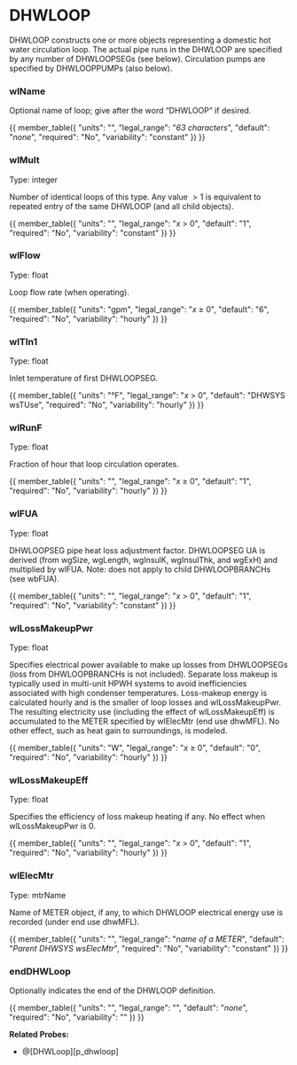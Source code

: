 # DHWLOOP

DHWLOOP constructs one or more objects representing a domestic hot water circulation loop. The actual pipe runs in the DHWLOOP are specified by any number of DHWLOOPSEGs (see below). Circulation pumps are specified by DHWLOOPPUMPs (also below).

### wlName

Optional name of loop; give after the word “DHWLOOP” if desired.

{{
  member_table({
    "units": "",
    "legal_range": "*63 characters*", 
    "default": "*none*",
    "required": "No",
    "variability": "constant" 
  })
}}

### wlMult

Type: integer

Number of identical loops of this type. Any value $>1$ is equivalent to repeated entry of the same DHWLOOP (and all child objects).

{{
  member_table({
    "units": "",
    "legal_range": "*x* > 0", 
    "default": "1",
    "required": "No",
    "variability": "constant" 
  })
}}

### wlFlow

Type: float

Loop flow rate (when operating).

{{
  member_table({
    "units": "gpm",
    "legal_range": "*x* ≥ 0", 
    "default": "6",
    "required": "No",
    "variability": "hourly" 
  })
}}

### wlTIn1

Type: float

Inlet temperature of first DHWLOOPSEG.

{{
  member_table({
    "units": "°F",
    "legal_range": "*x* > 0", 
    "default": "DHWSYS wsTUse",
    "required": "No",
    "variability": "hourly" 
  })
}}

### wlRunF

Type: float

Fraction of hour that loop circulation operates.

{{
  member_table({
    "units": "",
    "legal_range": "*x* ≥ 0", 
    "default": "1",
    "required": "No",
    "variability": "hourly" 
  })
}}

### wlFUA

Type: float

DHWLOOPSEG pipe heat loss adjustment factor.  DHWLOOPSEG UA is derived (from wgSize, wgLength, wgInsulK, wgInsulThk, and wgExH) and multiplied by wlFUA.  Note: does not apply to child DHWLOOPBRANCHs (see wbFUA).

{{
  member_table({
    "units": "",
    "legal_range": "*x* > 0", 
    "default": "1",
    "required": "No",
    "variability": "constant" 
  })
}}

### wlLossMakeupPwr

Type: float

Specifies electrical power available to make up losses from DHWLOOPSEGs (loss from DHWLOOPBRANCHs is not included). Separate loss makeup is typically used in multi-unit HPWH systems to avoid inefficiencies associated with high condenser temperatures.  Loss-makeup energy is calculated hourly and is the smaller of loop losses and wlLossMakeupPwr.  The resulting electricity use (including the effect of wlLossMakeupEff) is accumulated to the METER specified by wlElecMtr (end use dhwMFL). No other effect, such as heat gain to surroundings, is modeled.

{{
  member_table({
    "units": "W",
    "legal_range": "*x* ≥ 0", 
    "default": "0",
    "required": "No",
    "variability": "hourly" 
  })
}}

### wlLossMakeupEff

Type: float

Specifies the efficiency of loss makeup heating if any.  No effect when wlLossMakeupPwr is 0.

{{
  member_table({
    "units": "",
    "legal_range": "*x* > 0", 
    "default": "1",
    "required": "No",
    "variability": "hourly" 
  })
}}

### wlElecMtr

Type: mtrName

Name of METER object, if any, to which DHWLOOP electrical energy use is recorded (under end use dhwMFL).

{{
  member_table({
    "units": "",
    "legal_range": "*name of a METER*", 
    "default": "*Parent DHWSYS wsElecMtr*",
    "required": "No",
    "variability": "constant" 
  })
}}

### endDHWLoop

Optionally indicates the end of the DHWLOOP definition.

{{
  member_table({
    "units": "",
    "legal_range": "", 
    "default": "*none*",
    "required": "No",
    "variability": "" 
  })
}}

**Related Probes:**

- @[DHWLoop][p_dhwloop]
